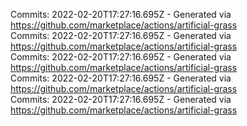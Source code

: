 Commits: 2022-02-20T17:27:16.695Z - Generated via https://github.com/marketplace/actions/artificial-grass
<br>
Commits: 2022-02-20T17:27:16.695Z - Generated via https://github.com/marketplace/actions/artificial-grass
<br>
Commits: 2022-02-20T17:27:16.695Z - Generated via https://github.com/marketplace/actions/artificial-grass
<br>
Commits: 2022-02-20T17:27:16.695Z - Generated via https://github.com/marketplace/actions/artificial-grass
<br>
Commits: 2022-02-20T17:27:16.695Z - Generated via https://github.com/marketplace/actions/artificial-grass
<br>

